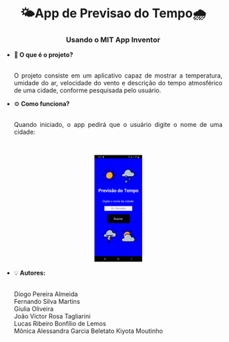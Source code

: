 <h1 align="center">🌤App de Previsao do Tempo🌧</h1>
<h3 align="center">Usando o MIT App Inventor</h3>
<ul>
  <li>🤔<b> O que é o projeto?</b></li><br>
  <p Align="justify">O projeto consiste em um aplicativo capaz de mostrar a temperatura, umidade do ar, velocidade do vento e descrição do tempo atmosférico de uma cidade, conforme pesquisada pelo usuário.</p>
  <li>⚙<b> Como funciona?</b></li><br>
  <p Align="justify">Quando iniciado, o app pedirá que o usuário digite o nome de uma cidade:</p><br>
    <p align="center"><img src="https://github.com/Joaovrt/AppPrevisaoDoTempo/blob/main/TelaInicial.jpg" width=23%><p>
   <li>💡<b> Autores:</b></li><br>
   <p Align="justify">Diogo Pereira Almeida<br>Fernando Silva Martins<br>Giulia Oliveira<br>João Victor Rosa Tagliarini<br>Lucas Ribeiro Bonfílio de Lemos<br>Mônica Alessandra Garcia Beletato Kiyota Moutinho</p>
</ul>
